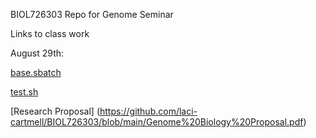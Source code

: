 BIOL726303
Repo for Genome Seminar

Links to class work

August 29th:

[base.sbatch](https://github.com/laci-cartmell/BIOL726303/blob/main/base.sbatch)  

[test.sh](https://github.com/laci-cartmell/BIOL726303/blob/main/test.sh)

[Research Proposal] (https://github.com/laci-cartmell/BIOL726303/blob/main/Genome%20Biology%20Proposal.pdf)

